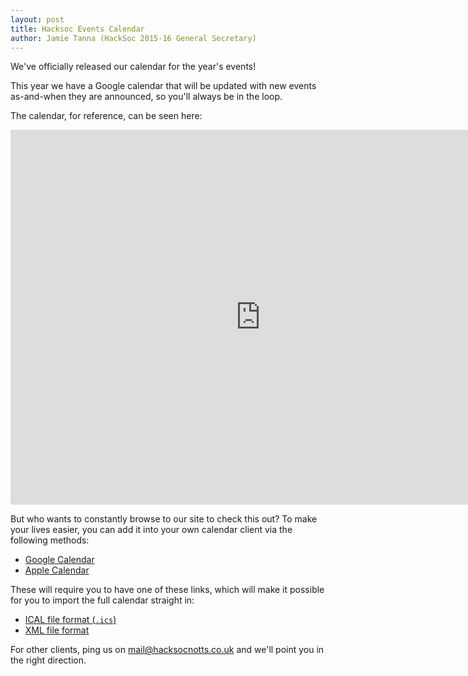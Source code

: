 ```yaml
---
layout: post
title: Hacksoc Events Calendar
author: Jamie Tanna (HackSoc 2015-16 General Secretary)
---
```


We've officially released our calendar for the year's events!

This year we have a Google calendar that will be updated with new events as-and-when they are announced, so you'll always be in the loop.

The calendar, for reference, can be seen here:

<iframe src="https://www.google.com/calendar/embed?height=600&amp;wkst=1&amp;bgcolor=%23FFFFFF&amp;src=pqclo0bjutp9ld8qpdbtcf3jv8%40group.calendar.google.com&amp;color=%23125A12&amp;ctz=Europe%2FLondon" style=" border-width:0 " width="800" height="600" frameborder="0" scrolling="no"></iframe>

But who wants to constantly browse to our site to check this out? To make your lives easier, you can add it into your own calendar client via the following methods:

- [Google Calendar](https://support.google.com/calendar/answer/37100)
- [Apple Calendar](https://support.apple.com/kb/PH11524)

These will require you to have one of these links, which will make it possible for you to import the full calendar straight in:

- [ICAL file format (`.ics`)](https://www.google.com/calendar/ical/pqclo0bjutp9ld8qpdbtcf3jv8%40group.calendar.google.com/public/basic.ics)
- [XML file format](https://www.google.com/calendar/feeds/pqclo0bjutp9ld8qpdbtcf3jv8%40group.calendar.google.com/public/basic)

For other clients, ping us on [mail@hacksocnotts.co.uk](mailto:mail@hacksocnotts.co.uk) and we'll point you in the right direction.
